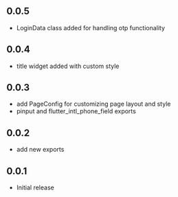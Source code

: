 ## 0.0.5

- LoginData class added for handling otp functionality

## 0.0.4

- title widget added with custom style

## 0.0.3

- add PageConfig for customizing page layout and style
- pinput and flutter_intl_phone_field exports

## 0.0.2

- add new exports

## 0.0.1

- Initial release
